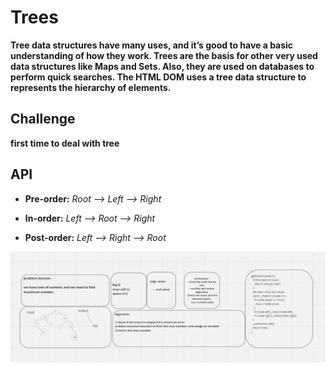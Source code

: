# Trees

**Tree data structures have many uses, and it’s good to have a basic understanding of how they work. Trees are the basis for other very used data structures like Maps and Sets. Also, they are used on databases to perform quick searches. The HTML DOM uses a tree data structure to represents the hierarchy of elements.**

## Challenge

**first time  to deal with tree**




## API


- **Pre-order:** *Root –> Left –> Right*

- **In-order:** *Left –> Root –> Right*





- **Post-order:** *Left –> Right –> Root*

![code challenge 16](./code16.png)